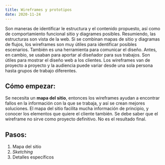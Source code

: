 ```yaml
---
title: Wireframes y prototipos
date: 2020-11-24
---
```

Son maneras de identificar le estructura y el contenido propuesto, así como de comportamiento funcional sitio y diagrames posibles. Resumiendo, las estructuras son vista de la web. Si se combinan mapas de sitio y diagramas de flujos, los wireframes son muy útiles para identificar posibles escenarios. También es una herramienta para comunicar el diseño.
Antes, en cambio, se usaban para aportar al diseñador para sus trabajos. Son útiles para mostrar el diseño web a los clientes. Los wireframes van de proyecto a proyecto y la audiencia puede variar desde una sola persona hasta grupos de trabajo diferentes.

## Cómo empezar:
Se necesita un __mapa del sitio__, entonces los wireframes ayudan a encontrar fallos en la información con la que se trabaja, y así se crean mejores soluciones.
El mapa del sitio facilita mucha información de principio, y conocer los elementos que quiere el cliente también. Se debe saber que el wireframe no sirve como proyecto definitivo. No es el resultado final.

## Pasos:
1. Mapa del sitio
2. _Sketching_
3. Detalles específicos